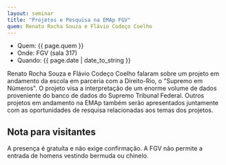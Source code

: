 ```yaml
---
layout: seminar
title: "Projetos e Pesquisa na EMAp FGV"
quem: Renato Rocha Souza e Flávio Codeço Coelho  
---
```


- Quem: {{ page.quem }}
- Onde: FGV (sala 317)
- Quando: {{ page.date | date_to_string }}

Renato Rocha Souza e Flávio Codeço Coelho falaram sobre um projeto em
andamento da escola em parceria com a Direito-Rio, o "Supremo em
Números". O projeto visa a interpretação de um enorme volume de dados
proveniente do banco de dados do Supremo Tribunal Federal. Outros
projetos em andamento na EMAp também serão apresentados juntamente com
as oportunidades de resquisa relacionadas aos temas dos projetos.


## Nota para visitantes

A presença é gratuíta e não exige confirmação. A FGV não permite a
entrada de homens vestindo bermuda ou chinelo.
